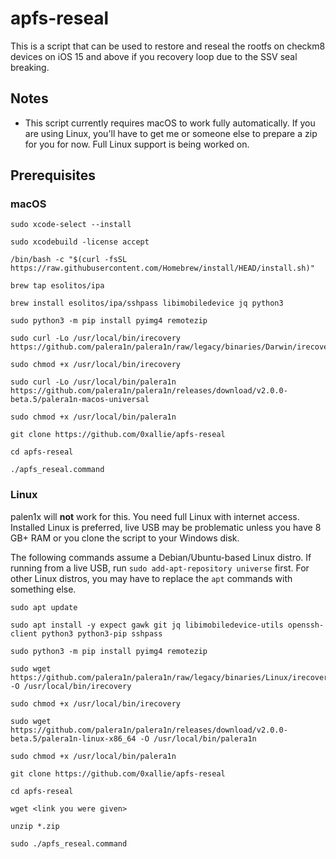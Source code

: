 # apfs-reseal

This is a script that can be used to restore and reseal the rootfs on checkm8 devices on iOS 15 and above if you recovery loop due to the SSV seal breaking.

## Notes
* This script currently requires macOS to work fully automatically. If you are using Linux, you'll have to get me or someone else to prepare a zip for you for now. Full Linux support is being worked on.

## Prerequisites

### macOS
```
sudo xcode-select --install

sudo xcodebuild -license accept

/bin/bash -c "$(curl -fsSL https://raw.githubusercontent.com/Homebrew/install/HEAD/install.sh)"

brew tap esolitos/ipa

brew install esolitos/ipa/sshpass libimobiledevice jq python3

sudo python3 -m pip install pyimg4 remotezip

sudo curl -Lo /usr/local/bin/irecovery https://github.com/palera1n/palera1n/raw/legacy/binaries/Darwin/irecovery

sudo chmod +x /usr/local/bin/irecovery

sudo curl -Lo /usr/local/bin/palera1n https://github.com/palera1n/palera1n/releases/download/v2.0.0-beta.5/palera1n-macos-universal

sudo chmod +x /usr/local/bin/palera1n

git clone https://github.com/0xallie/apfs-reseal

cd apfs-reseal

./apfs_reseal.command
```

### Linux
palen1x will **not** work for this. You need full Linux with internet access. Installed Linux is preferred, live USB may be problematic unless you have 8 GB+ RAM or you clone the script to your Windows disk.

The following commands assume a Debian/Ubuntu-based Linux distro. If running from a live USB, run `sudo add-apt-repository universe` first. For other Linux distros, you may have to replace the `apt` commands with something else.

```
sudo apt update

sudo apt install -y expect gawk git jq libimobiledevice-utils openssh-client python3 python3-pip sshpass

sudo python3 -m pip install pyimg4 remotezip

sudo wget https://github.com/palera1n/palera1n/raw/legacy/binaries/Linux/irecovery -O /usr/local/bin/irecovery

sudo chmod +x /usr/local/bin/irecovery

sudo wget https://github.com/palera1n/palera1n/releases/download/v2.0.0-beta.5/palera1n-linux-x86_64 -O /usr/local/bin/palera1n

sudo chmod +x /usr/local/bin/palera1n

git clone https://github.com/0xallie/apfs-reseal

cd apfs-reseal

wget <link you were given>

unzip *.zip

sudo ./apfs_reseal.command
```
